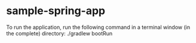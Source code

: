 # sample-spring-app

To run the application, run the following command in a terminal window (in the complete) directory:
./gradlew bootRun

